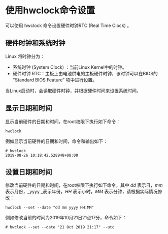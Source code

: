 # 使用hwclock命令设置<a name="ZH-CN_TOPIC_0182317139"></a>

可以使用 hwclock 命令设置硬件时钟RTC \(Real Time Clock\) 。

## 硬件时钟和系统时钟<a name="zh-cn_topic_0151920986_s6197167779f149f3b27e8a2cf30bdbea"></a>

Linux 将时钟分为：

-   系统时钟 \(System Clock\) ：当前Linux Kernel中的时钟。
-   硬件时钟 RTC：主板上由电池供电的主板硬件时钟，该时钟可以在BIOS的 "Standard BIOS Feature" 项中进行设置。

当Linux启动时，会读取硬件时钟，并根据硬件时间来设置系统时间。

## 显示日期和时间<a name="zh-cn_topic_0151920986_se2761e7195234ff98f4be3f7e0f33f7e"></a>

显示当前硬件的日期和时间，在root权限下执行如下命令：

```
hwclock
```

例如显示当前硬件的日期和时间，命令和输出如下：

```
# hwclock
2019-08-26 10:18:42.528948+08:00
```

## 设置日期和时间<a name="zh-cn_topic_0151920986_s3b4cd9b6571a45ca87e0f43b0a54e63f"></a>

修改当前硬件的日期和时间，在root权限下执行如下命令，其中  _dd_  表示日，_mm_  表示月份，_yyyy _表示年份，_HH_  表示小时，_MM_  表示分钟，请根据实际情况修改：

```
hwclock --set --date "dd mm yyyy HH:MM"
```

例如修改当前的时间为2019年10月21日21点17分，命令如下：

```
# hwclock --set --date "21 Oct 2019 21:17" --utc
```

